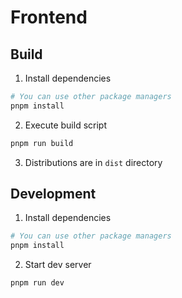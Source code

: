 # Frontend

## Build

1. Install dependencies

```bash
# You can use other package managers
pnpm install
```

2. Execute build script

```bash
pnpm run build
```

3. Distributions are in `dist` directory

## Development

1. Install dependencies

```bash
# You can use other package managers
pnpm install
```

2. Start dev server

```bash
pnpm run dev
```
